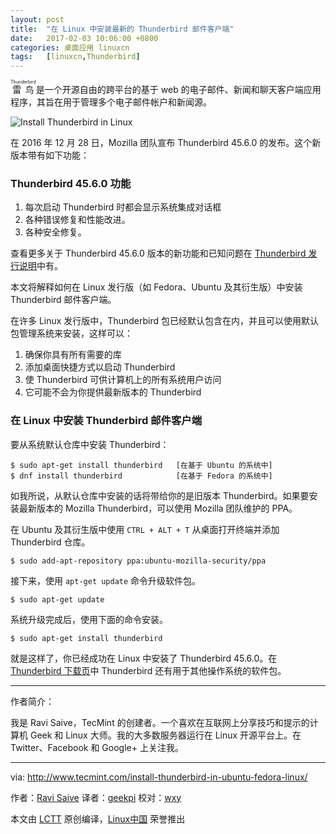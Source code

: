 ```yaml
---
layout: post
title:	"在 Linux 中安装最新的 Thunderbird 邮件客户端"
date:	2017-02-03 10:06:00 +0800 
categories:	桌面应用 linuxcn 
tags:	[linuxcn,Thunderbird]
---
```



<ruby> 雷鸟 <rp>  （ </rp> <rt>  Thunderbird </rt> <rp>  ） </rp></ruby>是一个开源自由的跨平台的基于 web 的电子邮件、新闻和聊天客户端应用程序，其旨在用于管理多个电子邮件帐户和新闻源。


![Install Thunderbird in Linux](/Asserts/Images//attachment/album/201702/03/000949fx5o9vi9ix4tiqo5.png)


在 2016 年 12 月 28 日，Mozilla 团队宣布 Thunderbird 45.6.0 的发布。这个新版本带有如下功能：


### Thunderbird 45.6.0 功能


1. 每次启动 Thunderbird 时都会显示系统集成对话框
2. 各种错误修复和性能改进。
3. 各种安全修复。


查看更多关于 Thunderbird 45.6.0 版本的新功能和已知问题在 [Thunderbird 发行说明](https://www.mozilla.org/en-US/thunderbird/45.6.0/releasenotes/)中有。


本文将解释如何在 Linux 发行版（如 Fedora、Ubuntu 及其衍生版）中安装 Thunderbird 邮件客户端。


在许多 Linux 发行版中，Thunderbird 包已经默认包含在内，并且可以使用默认包管理系统来安装，这样可以：


1. 确保你具有所有需要的库
2. 添加桌面快捷方式以启动 Thunderbird
3. 使 Thunderbird 可供计算机上的所有系统用户访问
4. 它可能不会为你提供最新版本的 Thunderbird


### 在 Linux 中安装 Thunderbird 邮件客户端


要从系统默认仓库中安装 Thunderbird：



```
$ sudo apt-get install thunderbird   [在基于 Ubuntu 的系统中]
$ dnf install thunderbird            [在基于 Fedora 的系统中]

```

如我所说，从默认仓库中安装的话将带给你的是旧版本 Thunderbird。如果要安装最新版本的 Mozilla Thunderbird，可以使用 Mozilla 团队维护的 PPA。


在 Ubuntu 及其衍生版中使用 `CTRL + ALT + T` 从桌面打开终端并添加 Thunderbird 仓库。



```
$ sudo add-apt-repository ppa:ubuntu-mozilla-security/ppa

```

接下来，使用 `apt-get update` 命令升级软件包。



```
$ sudo apt-get update

```

系统升级完成后，使用下面的命令安装。



```
$ sudo apt-get install thunderbird
```

就是这样了，你已经成功在 Linux 中安装了 Thunderbird 45.6.0。在 [Thunderbird 下载页](http://www.mozilla.org/en-US/products/thunderbird/)中 Thunderbird 还有用于其他操作系统的软件包。




---


作者简介：


我是 Ravi Saive，TecMint 的创建者。一个喜欢在互联网上分享技巧和提示的计算机 Geek 和 Linux 大师。我的大多数服务器运行在 Linux 开源平台上。在 Twitter、Facebook 和 Google+ 上关注我。




---


via: <http://www.tecmint.com/install-thunderbird-in-ubuntu-fedora-linux/>


作者：[Ravi Saive](http://www.tecmint.com/author/admin/) 译者：[geekpi](https://github.com/geekpi) 校对：[wxy](https://github.com/wxy)


本文由 [LCTT](https://github.com/LCTT/TranslateProject) 原创编译，[Linux中国](https://linux.cn/) 荣誉推出
